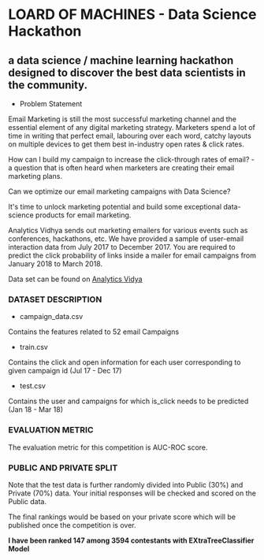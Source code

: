 # LOARD OF MACHINES - Data Science Hackathon
## a data science / machine learning hackathon designed to discover the best data scientists in the community.

* Problem Statement


Email Marketing is still the most successful marketing channel and the essential element of any digital marketing strategy. Marketers spend a lot of time in writing that perfect email, labouring over each word, catchy layouts on multiple devices to get them best in-industry open rates & click rates.

How can I build my campaign to increase the click-through rates of email? - a question that is often heard when marketers are creating their email marketing plans.

Can we optimize our email marketing campaigns with Data Science?

It's time to unlock marketing potential and build some exceptional data-science products for email marketing.

Analytics Vidhya sends out marketing emailers for various events such as conferences, hackathons, etc. We have provided a sample of user-email interaction data from July 2017 to December 2017. You are required to predict the click probability of links inside a mailer for email campaigns from January 2018 to March 2018.

Data set can be found on [Analytics Vidya](https://datahack.analyticsvidhya.com/contest/lord-of-the-machines/)

### DATASET DESCRIPTION

* campaign_data.csv

Contains the features related to 52 email Campaigns

* train.csv

Contains the click and open information for each user corresponding to given campaign id (Jul 17 - Dec 17)

* test.csv

Contains the user and campaigns for which is_click needs to be predicted (Jan 18 - Mar 18)

### EVALUATION METRIC

The evaluation metric for this competition is AUC-ROC score.

### PUBLIC AND PRIVATE SPLIT

Note that the test data is further randomly divided into Public (30%) and Private (70%) data. Your initial responses will be checked and scored on the Public data.

The final rankings would be based on your private score which will be published once the competition is over.

**I have been ranked 147 among 3594 contestants with EXtraTreeClassifier Model**

